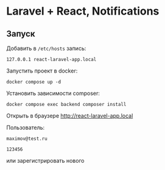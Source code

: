 # Laravel + React, Notifications

## Запуск

Добавить в `/etc/hosts` запись:

```
127.0.0.1 react-laravel-app.local
```

Запустить проект в docker:

```
docker compose up -d
```

Установить зависимости composer:

```
docker compose exec backend composer install
```

Открыть в браузере http://react-laravel-app.local

Пользователь:
```
maximov@test.ru
```
```
123456
```
или зарегистрировать нового
